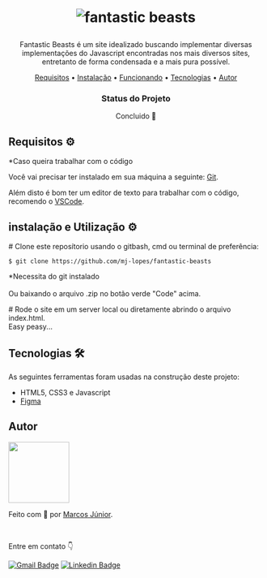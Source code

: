 <h1 align='center'> 

![fantastic beasts](https://user-images.githubusercontent.com/56007721/140633009-fa218863-b30a-4a51-a300-ffdbbb9a9dc1.png) 
</h1>

<p align='center'>
Fantastic Beasts é um site idealizado buscando implementar diversas implementações do Javascript encontradas nos mais diversos sites, entretanto de forma condensada e a mais pura possível.</p>

<p align="center">
 <a href="#requisitos">Requisitos</a> •
 <a href="#instalacao">Instalação</a> • 
 <a href="#funcionando">Funcionando</a> •
 <a href="#tecnologias">Tecnologias</a> •   
 <a href="#autor">Autor</a> 
</p>

<div align='center'>
<h3>Status do Projeto</h3>
<p> Concluido 🌟</p>
</div>
 
<h2 id='requisitos'> Requisitos ⚙</h2>
*Caso queira trabalhar com o código</br>

Você vai precisar ter instalado em sua máquina a seguinte: [Git](https://git-scm.com).

Além disto é bom ter um editor de texto para trabalhar com o código, recomendo o [VSCode](https://code.visualstudio.com/).

<h2 id='instalacao'> instalação e Utilização ⚙</h2>

<p># Clone este reposítorio usando o gitbash, cmd ou terminal de preferência:  
 
 ``` $ git clone https://github.com/mj-lopes/fantastic-beasts ``` 
 
 *Necessita do git instalado  
</br>Ou baixando o arquivo .zip no botão verde "Code" acima. <br/> </p>
 <p># Rode o site em um server local ou diretamente abrindo o arquivo index.html.  <br/>
 Easy peasy...</p>

<h2 id='tecnologias'> Tecnologias 🛠 </h2>

As seguintes ferramentas foram usadas na construção deste projeto:

- HTML5, CSS3 e Javascript 
- [Figma](https://www.figma.com/ui-design-tool/)

<h2 id='autor'> Autor </h2>

<img src='https://user-images.githubusercontent.com/56007721/140599522-58255910-aa8e-4045-9cf9-2f061d6dd472.png' style="width: 120px;">
<p>Feito com 🧡 por <a href='https://github.com/mj-lopes'>Marcos Júnior</a>. </p><br/>
<p>Entre em contato 👇

[![Gmail Badge](https://img.shields.io/badge/-mlrj.junior%40gmail.com-c14438?style=flat-square&logo=Gmail&logoColor=white&link=mailto:mlrj.junior@gmail.com)](mailto:mlrj.junior@gmail.com)
[![Linkedin Badge](https://img.shields.io/badge/-Marcos_Junior-blue?style=flat-square&logo=Linkedin&logoColor=white&link=https://www.linkedin.com/in/mlrjunior/)](https://www.linkedin.com/in/mlrjunior/) 
</p>
